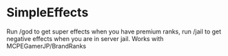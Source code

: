 # SimpleEffects
Run /god to get super effects when you have premium ranks, run /jail to get negative effects when you are in server jail. Works with MCPEGamerJP/BrandRanks
